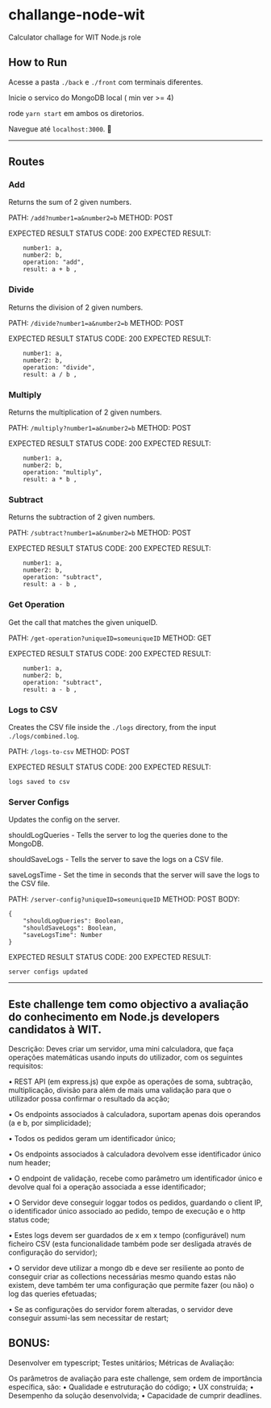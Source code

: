 # challange-node-wit
Calculator challage for WIT Node.js role

## How to Run

Acesse a pasta `./back` e `./front` com terminais diferentes. 

Inicie o servico do MongoDB local ( min ver >= 4)

rode `yarn start` em ambos os diretorios. 

Navegue até `localhost:3000`. :tada:

---

## Routes

### Add
Returns the sum of 2 given numbers.

PATH: `/add?number1=a&number2=b`
METHOD: POST

EXPECTED RESULT STATUS CODE: 200
EXPECTED RESULT: 
``` uniqueId: uuid,
    number1: a,
    number2: b,
    operation: "add",
    result: a + b ,
```

### Divide
Returns the division of 2 given numbers.

PATH: `/divide?number1=a&number2=b`
METHOD: POST

EXPECTED RESULT STATUS CODE: 200
EXPECTED RESULT: 
``` uniqueId: uuid,
    number1: a,
    number2: b,
    operation: "divide",
    result: a / b ,
```

### Multiply
Returns the multiplication of 2 given numbers.


PATH: `/multiply?number1=a&number2=b`
METHOD: POST

EXPECTED RESULT STATUS CODE: 200
EXPECTED RESULT: 
``` uniqueId: uuid,
    number1: a,
    number2: b,
    operation: "multiply",
    result: a * b ,
```

### Subtract
Returns the subtraction of 2 given numbers.


PATH: `/subtract?number1=a&number2=b`
METHOD: POST

EXPECTED RESULT STATUS CODE: 200
EXPECTED RESULT: 
``` uniqueId: uuid,
    number1: a,
    number2: b,
    operation: "subtract",
    result: a - b ,
```

### Get Operation
Get the call that matches the given uniqueID.


PATH: `/get-operation?uniqueID=someuniqueID`
METHOD: GET

EXPECTED RESULT STATUS CODE: 200
EXPECTED RESULT: 
``` uniqueId: uuid,
    number1: a,
    number2: b,
    operation: "subtract",
    result: a - b ,
```

### Logs to CSV
Creates the CSV file inside the `./logs` directory, from the input `./logs/combined.log`.

PATH: `/logs-to-csv`
METHOD: POST

EXPECTED RESULT STATUS CODE: 200
EXPECTED RESULT: 
```
logs saved to csv
```

### Server Configs
Updates the config on the server.

shouldLogQueries - Tells the server to log the queries done to the MongoDB.

shouldSaveLogs - Tells the server to save the logs on a CSV file.

saveLogsTime - Set the time in seconds that the server will save the logs to the CSV file.

PATH: `/server-config?uniqueID=someuniqueID`
METHOD: POST
BODY: 
```
{
    "shouldLogQueries": Boolean,
    "shouldSaveLogs": Boolean,
    "saveLogsTime": Number
}
```
EXPECTED RESULT STATUS CODE: 200
EXPECTED RESULT: 
```
server configs updated
```

---

## Este challenge tem como objectivo a avaliação do conhecimento em Node.js developers candidatos à WIT.


Descrição:
Deves criar um servidor, uma mini calculadora, que faça operações matemáticas usando inputs do utilizador,
com os seguintes requisitos:

• REST API (em express.js) que expõe as operações de soma, subtração, multiplicação, divisão para além
de mais uma validação para que o utilizador possa confirmar o resultado da acção;

• Os endpoints associados à calculadora, suportam apenas dois operandos (a e b, por simplicidade);

• Todos os pedidos geram um identificador único;

• Os endpoints associados à calculadora devolvem esse identificador único num header;

• O endpoint de validação, recebe como parâmetro um identificador único e devolve qual foi a operação
associada a esse identificador;

• O Servidor deve conseguir loggar todos os pedidos, guardando o client IP, o identificador único associado
ao pedido, tempo de execução e o http status code;

• Estes logs devem ser guardados de x em x tempo (configurável) num ficheiro CSV (esta funcionalidade
também pode ser desligada através de configuração do servidor);

• O servidor deve utilizar a mongo db e deve ser resiliente ao ponto de conseguir criar as collections
necessárias mesmo quando estas não existem, deve também ter uma configuração que permite fazer (ou
não) o log das queries efetuadas;

• Se as configurações do servidor forem alteradas, o servidor deve conseguir assumi-las sem necessitar de
restart;


## BONUS:
Desenvolver em typescript;
Testes unitários;
Métricas de Avaliação:


Os parâmetros de avaliação para este challenge, sem ordem de importância específica, são:
• Qualidade e estruturação do código;
• UX construída;
• Desempenho da solução desenvolvida;
• Capacidade de cumprir deadlines.
